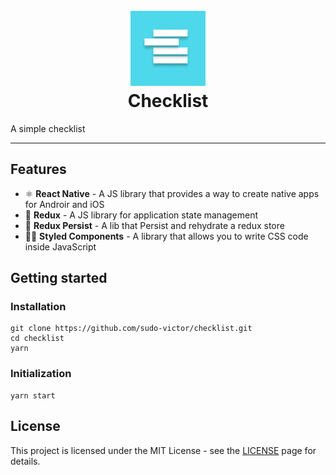 <h1 align="center">
<br>
<img src="./assets/icon.png" alt="checklist" width="120">
<br>
Checklist
</h1>

<p>A simple checklist</p>

<hr />

## Features

-   ⚛ **React Native** - A JS library that provides a way to create native apps for Androir and iOS
-   🔄 **Redux** - A JS library for application state management
-   🔄 **Redux Persist** - A lib that Persist and rehydrate a redux store
-   💅🏿 **Styled Components** - A library that allows you to write CSS code inside JavaScript

## Getting started

### Installation

```
git clone https://github.com/sudo-victor/checklist.git
cd checklist
yarn
```

### Initialization

```
yarn start
```

## License

This project is licensed under the MIT License - see the [LICENSE](https://opensource.org/licenses/MIT) page for details.
